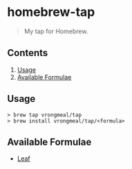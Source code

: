 # homebrew-tap

> My tap for Homebrew.

## Contents

1. [Usage](#usage)
1. [Available Formulae](#available-formulae)

## Usage

```console
> brew tap vrongmeal/tap
> brew install vrongmeal/tap/<formula>
```

## Available Formulae

* [Leaf](https://github.com/vrongmeal/leaf)
